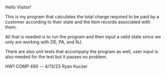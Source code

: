 Hello Visitor!

This is my program that calculates the total charge required to be paid by a customer according to
their state and the item records associated with them. 

All that is needed is to run the program and then input a valid state since we only are working with 
DE, PA, and NJ. 

There are also unit tests that accompany the program as well, user input is also needed for the test but it passes no problem.

HW1 COMP 490 -- 4/13/23
Ryan Kuczer